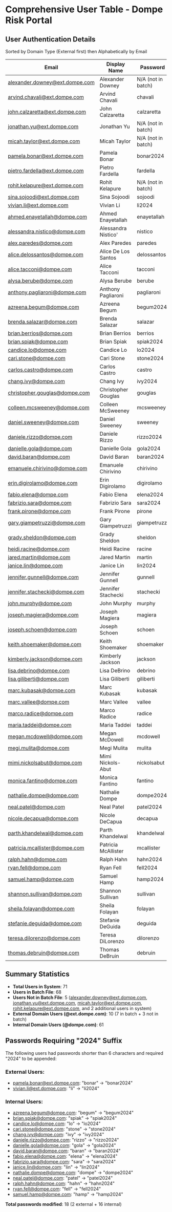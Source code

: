 # Comprehensive User Table - Dompe Risk Portal

## User Authentication Details
Sorted by Domain Type (External first) then Alphabetically by Email

| Email | Display Name | Password | Domain Type |
|-------|--------------|----------|-------------|
| alexander.downey@ext.dompe.com | Alexander Downey | N/A (not in batch) | External |
| arvind.chavali@ext.dompe.com | Arvind Chavali | chavali | External |
| john.calzaretta@ext.dompe.com | John Calzaretta | calzaretta | External |
| jonathan.yu@ext.dompe.com | Jonathan Yu | N/A (not in batch) | External |
| micah.taylor@ext.dompe.com | Micah Taylor | N/A (not in batch) | External |
| pamela.bonar@ext.dompe.com | Pamela Bonar | bonar2024 | External |
| pietro.fardella@ext.dompe.com | Pietro Fardella | fardella | External |
| rohit.kelapure@ext.dompe.com | Rohit Kelapure | N/A (not in batch) | External |
| sina.sojoodi@ext.dompe.com | Sina Sojoodi | sojoodi | External |
| vivian.li@ext.dompe.com | Vivian Li | li2024 | External |
| ahmed.enayetallah@dompe.com | Ahmed Enayetallah | enayetallah | Internal |
| alessandra.nistico@dompe.com | Alessandra Nistico' | nistico | Internal |
| alex.paredes@dompe.com | Alex Paredes | paredes | Internal |
| alice.delossantos@dompe.com | Alice De Los Santos | delossantos | Internal |
| alice.tacconi@dompe.com | Alice Tacconi | tacconi | Internal |
| alysa.berube@dompe.com | Alysa Berube | berube | Internal |
| anthony.pagliaroni@dompe.com | Anthony Pagliaroni | pagliaroni | Internal |
| azreena.begum@dompe.com | Azreena Begum | begum2024 | Internal |
| brenda.salazar@dompe.com | Brenda Salazar | salazar | Internal |
| brian.berrios@dompe.com | Brian Berrios | berrios | Internal |
| brian.spiak@dompe.com | Brian Spiak | spiak2024 | Internal |
| candice.lo@dompe.com | Candice Lo | lo2024 | Internal |
| cari.stone@dompe.com | Cari Stone | stone2024 | Internal |
| carlos.castro@dompe.com | Carlos Castro | castro | Internal |
| chang.ivy@dompe.com | Chang Ivy | ivy2024 | Internal |
| christopher.gouglas@dompe.com | Christopher Gouglas | gouglas | Internal |
| colleen.mcsweeney@dompe.com | Colleen McSweeney | mcsweeney | Internal |
| daniel.sweeney@dompe.com | Daniel Sweeney | sweeney | Internal |
| daniele.rizzo@dompe.com | Daniele Rizzo | rizzo2024 | Internal |
| danielle.gola@dompe.com | Danielle Gola | gola2024 | Internal |
| david.baran@dompe.com | David Baran | baran2024 | Internal |
| emanuele.chirivino@dompe.com | Emanuele Chirivino | chirivino | Internal |
| erin.digirolamo@dompe.com | Erin Digirolamo | digirolamo | Internal |
| fabio.elena@dompe.com | Fabio Elena | elena2024 | Internal |
| fabrizio.sara@dompe.com | Fabrizio Sara | sara2024 | Internal |
| frank.pirone@dompe.com | Frank Pirone | pirone | Internal |
| gary.giampetruzzi@dompe.com | Gary Giampetruzzi | giampetruzzi | Internal |
| grady.sheldon@dompe.com | Grady Sheldon | sheldon | Internal |
| heidi.racine@dompe.com | Heidi Racine | racine | Internal |
| jared.martin@dompe.com | Jared Martin | martin | Internal |
| janice.lin@dompe.com | Janice Lin | lin2024 | Internal |
| jennifer.gunnell@dompe.com | Jennifer Gunnell | gunnell | Internal |
| jennifer.stachecki@dompe.com | Jennifer Stachecki | stachecki | Internal |
| john.murphy@dompe.com | John Murphy | murphy | Internal |
| joseph.magiera@dompe.com | Joseph Magiera | magiera | Internal |
| joseph.schoen@dompe.com | Joseph Schoen | schoen | Internal |
| keith.shoemaker@dompe.com | Keith Shoemaker | shoemaker | Internal |
| kimberly.jackson@dompe.com | Kimberly Jackson | jackson | Internal |
| lisa.debrino@dompe.com | Lisa DeBrino | debrino | Internal |
| lisa.giliberti@dompe.com | Lisa Giliberti | giliberti | Internal |
| marc.kubasak@dompe.com | Marc Kubasak | kubasak | Internal |
| marc.vallee@dompe.com | Marc Vallee | vallee | Internal |
| marco.radice@dompe.com | Marco Radice | radice | Internal |
| maria.taddei@dompe.com | Maria Taddei | taddei | Internal |
| megan.mcdowell@dompe.com | Megan McDowell | mcdowell | Internal |
| megi.mulita@dompe.com | Megi Mulita | mulita | Internal |
| mimi.nickolsabut@dompe.com | Mimi Nickols-Abut | nickolsabut | Internal |
| monica.fantino@dompe.com | Monica Fantino | fantino | Internal |
| nathalie.dompe@dompe.com | Nathalie Dompe | dompe2024 | Internal |
| neal.patel@dompe.com | Neal Patel | patel2024 | Internal |
| nicole.decapua@dompe.com | Nicole DeCapua | decapua | Internal |
| parth.khandelwal@dompe.com | Parth Khandelwal | khandelwal | Internal |
| patricia.mcallister@dompe.com | Patricia McAllister | mcallister | Internal |
| ralph.hahn@dompe.com | Ralph Hahn | hahn2024 | Internal |
| ryan.fell@dompe.com | Ryan Fell | fell2024 | Internal |
| samuel.hamp@dompe.com | Samuel Hamp | hamp2024 | Internal |
| shannon.sullivan@dompe.com | Shannon Sullivan | sullivan | Internal |
| sheila.folayan@dompe.com | Sheila Folayan | folayan | Internal |
| stefanie.deguida@dompe.com | Stefanie DeGuida | deguida | Internal |
| teresa.dilorenzo@dompe.com | Teresa DiLorenzo | dilorenzo | Internal |
| thomas.debruin@dompe.com | Thomas DeBruin | debruin | Internal |

## Summary Statistics

- **Total Users in System**: 71
- **Users in Batch File**: 68
- **Users Not in Batch File**: 5 (alexander.downey@ext.dompe.com, jonathan.yu@ext.dompe.com, micah.taylor@ext.dompe.com, rohit.kelapure@ext.dompe.com, and 2 additional users in system)
- **External Domain Users (@ext.dompe.com)**: 10 (7 in batch + 3 not in batch)
- **Internal Domain Users (@dompe.com)**: 61

## Passwords Requiring "2024" Suffix

The following users had passwords shorter than 6 characters and required "2024" to be appended:

### External Users:
- pamela.bonar@ext.dompe.com: "bonar" → "bonar2024"
- vivian.li@ext.dompe.com: "li" → "li2024"

### Internal Users:
- azreena.begum@dompe.com: "begum" → "begum2024"
- brian.spiak@dompe.com: "spiak" → "spiak2024"
- candice.lo@dompe.com: "lo" → "lo2024"
- cari.stone@dompe.com: "stone" → "stone2024"
- chang.ivy@dompe.com: "ivy" → "ivy2024"
- daniele.rizzo@dompe.com: "rizzo" → "rizzo2024"
- danielle.gola@dompe.com: "gola" → "gola2024"
- david.baran@dompe.com: "baran" → "baran2024"
- fabio.elena@dompe.com: "elena" → "elena2024"
- fabrizio.sara@dompe.com: "sara" → "sara2024"
- janice.lin@dompe.com: "lin" → "lin2024"
- nathalie.dompe@dompe.com: "dompe" → "dompe2024"
- neal.patel@dompe.com: "patel" → "patel2024"
- ralph.hahn@dompe.com: "hahn" → "hahn2024"
- ryan.fell@dompe.com: "fell" → "fell2024"
- samuel.hamp@dompe.com: "hamp" → "hamp2024"

**Total passwords modified**: 18 (2 external + 16 internal)